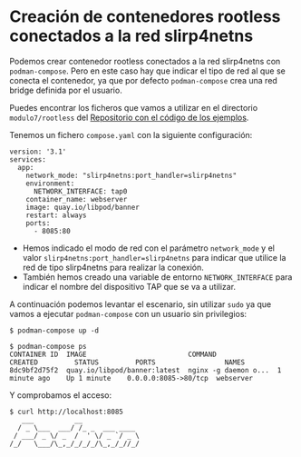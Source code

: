# Creación de contenedores rootless conectados a la red slirp4netns

Podemos crear contenedor rootless conectados a la red slirp4netns con `podman-compose`. Pero en este caso hay que indicar el tipo de red al que se conecta el contenedor, ya que por defecto `podman-compose` crea una red bridge definida por el usuario.

Puedes encontrar los ficheros que vamos a utilizar en el directorio `modulo7/rootless` del [Repositorio con el código de los ejemplos](https://github.com/josedom24/ejemplos_curso_podman_ow).

Tenemos un fichero `compose.yaml` con la siguiente configuración:

```
version: '3.1'
services:
  app:
    network_mode: "slirp4netns:port_handler=slirp4netns"
    environment:
      NETWORK_INTERFACE: tap0
    container_name: webserver
    image: quay.io/libpod/banner
    restart: always
    ports:
      - 8085:80
```

* Hemos indicado el modo de red con el parámetro `network_mode` y el valor `slirp4netns:port_handler=slirp4netns` para indicar que utilice la red de tipo slirp4netns para realizar la conexión.
* También hemos creado una variable de entorno `NETWORK_INTERFACE` para indicar el nombre del dispositivo TAP que se va a utilizar.


A continuación podemos levantar el escenario, sin utilizar `sudo` ya que vamos a ejecutar `podman-compose` con un usuario sin privilegios:

```
$ podman-compose up -d

$ podman-compose ps
CONTAINER ID  IMAGE                         COMMAND               CREATED         STATUS         PORTS                 NAMES
8dc9bf2d75f2  quay.io/libpod/banner:latest  nginx -g daemon o...  1 minute ago    Up 1 minute    0.0.0.0:8085->80/tcp  webserver
```

Y comprobamos el acceso:

```
$ curl http://localhost:8085
   ___          __              
  / _ \___  ___/ /_ _  ___ ____ 
 / ___/ _ \/ _  /  ' \/ _ `/ _ \
/_/   \___/\_,_/_/_/_/\_,_/_//_/
```
